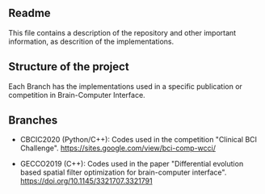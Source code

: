 Readme
--------------------------------------------------------------------
This file contains a description of the repository and other
important information, as descrition of the implementations.


Structure of the project
--------------------------------------------------------------------
Each Branch has the implementations used in a specific publication
or competition in Brain-Computer Interface.


Branches
--------------------------------------------------------------------

- CBCIC2020 (Python/C++): Codes used in the competition "Clinical
BCI Challenge". 
https://sites.google.com/view/bci-comp-wcci/

- GECCO2019 (C++): Codes used in the paper "Differential evolution 
based spatial filter optimization for brain-computer interface". 
https://doi.org/10.1145/3321707.3321791
